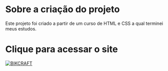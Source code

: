 # Sobre a criação do projeto
Este projeto foi criado a partir de um curso de HTML e CSS a qual terminei meus estudos.
# Clique para acessar o site
[![BIKCRAFT](https://img.shields.io/badge/BIKCRAFT-FFBB00?style=for-the-badge)](https://gabriel-farias-06.github.io/bikcraft/)
